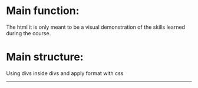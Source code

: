 # Main function:
The html it is only meant to be a visual demonstration of the skills learned during the course.

# Main structure:
Using divs inside divs and apply format with css

______________________
